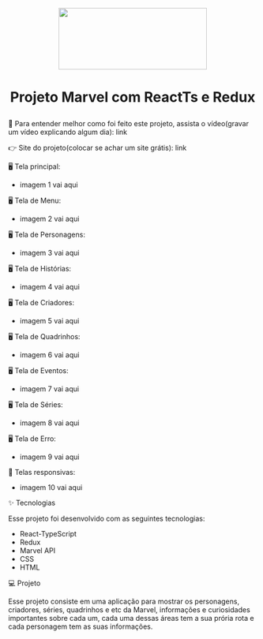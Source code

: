 <p align="center">
  <img src="https://user-images.githubusercontent.com/66326378/164896001-b6c44ec6-8f76-4193-91c6-75e0d408a05b.png" width="300" height="125 title="hover text">
</p>

<h1>
  <p align="center">
  Projeto Marvel com ReactTs e Redux
  </p>
</h1>

👀 Para entender melhor como foi feito este projeto, assista o vídeo(gravar um vídeo explicando algum dia): link

👉 Site do projeto(colocar se achar um site grátis): link

🖥️ Tela principal:
- imagem 1 vai aqui

🖥️ Tela de Menu:
- imagem 2 vai aqui

🖥️ Tela de Personagens:
- imagem 3 vai aqui

🖥️ Tela de Histórias:
- imagem 4 vai aqui

🖥️ Tela de Criadores:
- imagem 5 vai aqui

🖥️ Tela de Quadrinhos:
- imagem 6 vai aqui

🖥️ Tela de Eventos:
- imagem 7 vai aqui

🖥️ Tela de Séries:
- imagem 8 vai aqui

🖥️ Tela de Erro:
- imagem 9 vai aqui

📱 Telas responsivas:
- imagem 10 vai aqui


✨ Tecnologias

   Esse projeto foi desenvolvido com as seguintes tecnologias:

- React-TypeScript
- Redux
- Marvel API
- CSS
- HTML

💻 Projeto

   Esse projeto consiste em uma aplicação para mostrar os personagens, criadores, séries, quadrinhos e etc da Marvel, informações e curiosidades importantes sobre cada um, cada uma dessas áreas tem a sua prória rota e cada personagem tem as suas informações. 
